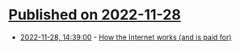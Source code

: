 # [Published on 2022-11-28](index.md)

* [2022-11-28, 14:39:00](https://lobste.rs/s/yox0tv/how_internet_works_is_paid_for) - [How the Internet works (and is paid for)](https://plumconsulting.co.uk/how-the-internet-works-and-is-paid-for/)

